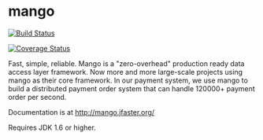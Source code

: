 # mango

[![Build Status](https://travis-ci.org/jfaster/mango.svg?branch=master)](https://travis-ci.org/jfaster/mango)

[![Coverage Status](https://coveralls.io/repos/github/jfaster/mango/badge.svg?branch=master)](https://coveralls.io/github/jfaster/mango?branch=master)

Fast, simple, reliable. Mango is a "zero-overhead" production ready data access layer framework.
Now more and more large-scale projects using mango as their core framework.
In our payment system, we use mango to build a distributed payment order system
that can handle 120000+ payment order per second.

Documentation is at http://mango.jfaster.org/

Requires JDK 1.6 or higher.

